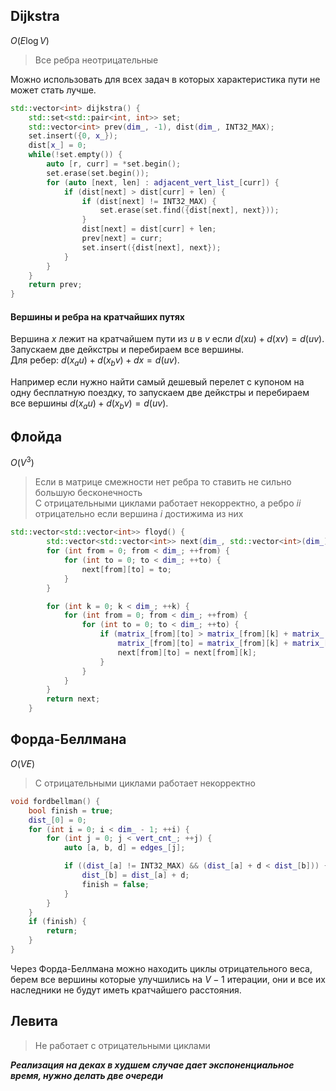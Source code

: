 ## Dijkstra
$O(E\log{V})$
> Все ребра неотрицательные

Можно использовать для всех задач в которых характеристика пути не может стать лучше.

```cpp
std::vector<int> dijkstra() {
    std::set<std::pair<int, int>> set;
    std::vector<int> prev(dim_, -1), dist(dim_, INT32_MAX);
    set.insert({0, x_});
    dist[x_] = 0;
    while(!set.empty()) {
        auto [r, curr] = *set.begin();
        set.erase(set.begin());
        for (auto [next, len] : adjacent_vert_list_[curr]) {
            if (dist[next] > dist[curr] + len) {
                if (dist[next] != INT32_MAX) {
                    set.erase(set.find({dist[next], next}));
                }
                dist[next] = dist[curr] + len;
                prev[next] = curr;
                set.insert({dist[next], next});
            }
        }
    }
    return prev;
}
```

#### Вершины и ребра на кратчайших путях

Вершина $x$ лежит на кратчайшем пути из $u$ в $v$ если $d(xu) + d(xv) = d(uv)$. Запускаем две дейкстры и перебираем все вершины.  
Для ребер: $d(x_au) + d(x_bv) + dx = d(uv)$.

Например если нужно найти самый дешевый перелет с купоном на одну бесплатную поездку, то запускаем две дейкстры и перебираем все вершины $d(x_au) + d(x_bv) = d(uv)$.

## Флойда
$O(V^3)$
> Если в матрице смежности нет ребра то ставить не сильно большую бесконечность  
> С отрицательными циклами работает некорректно, а ребро $ii$ отрицательно если вершина $i$ достижима из них  


```cpp
std::vector<std::vector<int>> floyd() {
        std::vector<std::vector<int>> next(dim_, std::vector<int>(dim_));    //восстановление пути
        for (int from = 0; from < dim_; ++from) {
            for (int to = 0; to < dim_; ++to) {
                next[from][to] = to;
            }
        }

        for (int k = 0; k < dim_; ++k) {
            for (int from = 0; from < dim_; ++from) {
                for (int to = 0; to < dim_; ++to) {
                    if (matrix_[from][to] > matrix_[from][k] + matrix_[k][to]) {   //не делать inf > INT32_MAX - 1
                        matrix_[from][to] = matrix_[from][k] + matrix_[k][to];
                        next[from][to] = next[from][k];
                    }
                }
            }
        }
        return next;
    }
```

## Форда-Беллмана
$O(VE)$
> С отрицательными циклами работает некорректно  

```cpp
void fordbellman() {
    bool finish = true;
    dist_[0] = 0;
    for (int i = 0; i < dim_ - 1; ++i) {
        for (int j = 0; j < vert_cnt_; ++j) {
            auto [a, b, d] = edges_[j];

            if ((dist_[a] != INT32_MAX) && (dist_[a] + d < dist_[b])) {
                dist_[b] = dist_[a] + d;
                finish = false;
            }
        }
    }
    if (finish) {
        return;
    }
}
```
Через Форда-Беллмана можно находить циклы отрицательного веса, берем все вершины которые улучшились на $V - 1$ итерации, они и все их наследники не будут иметь кратчайшего расстояния.


## Левита
> Не работает с отрицательными циклами

***Реализация на деках в худшем случае дает экспоненциальное время, нужно делать две очереди***
 
